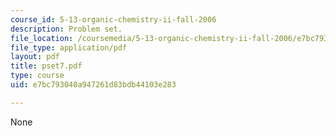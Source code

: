 ```yaml
---
course_id: 5-13-organic-chemistry-ii-fall-2006
description: Problem set.
file_location: /coursemedia/5-13-organic-chemistry-ii-fall-2006/e7bc793040a947261d83bdb44103e283_pset7.pdf
file_type: application/pdf
layout: pdf
title: pset7.pdf
type: course
uid: e7bc793040a947261d83bdb44103e283

---
```

None